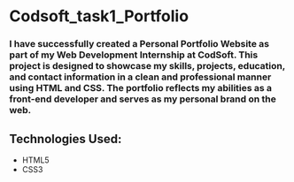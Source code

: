 # Codsoft_task1_Portfolio

### I have successfully created a Personal Portfolio Website as part of my Web Development Internship at CodSoft. This project is designed to showcase my skills, projects, education, and contact information in a clean and professional manner using HTML and CSS. The portfolio reflects my abilities as a front-end developer and serves as my personal brand on the web.
##  Technologies Used:
- HTML5
- CSS3
